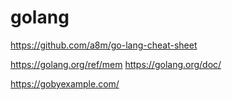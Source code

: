 # golang

https://github.com/a8m/go-lang-cheat-sheet

https://golang.org/ref/mem
https://golang.org/doc/

https://gobyexample.com/

